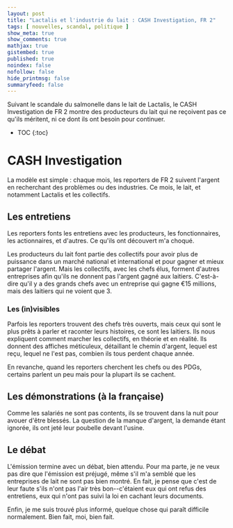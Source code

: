 ```yaml
---
layout: post
title: "Lactalis et l'industrie du lait : CASH Investigation, FR 2"
tags: [ nouvelles, scandal, politique ]
show_meta: true
show_comments: true
mathjax: true
gistembed: true
published: true
noindex: false
nofollow: false
hide_printmsg: false
summaryfeed: false
---
```


Suivant le scandale du salmonelle dans le lait de Lactalis, le CASH
Investigation de FR 2 montre des producteurs du lait qui ne reçoivent pas ce
qu'ils méritent, ni ce dont ils ont besoin pour continuer.

* TOC
{:toc}

# CASH Investigation

La modèle est simple : chaque mois, les reporters de FR 2 suivent l'argent en
recherchant des problèmes ou des industries. Ce mois, le lait, et notamment
Lactalis et les collectifs.

## Les entretiens

Les reporters fonts les entretiens avec les producteurs, les fonctionnaires, les
actionnaires, et d'autres. Ce qu'ils ont découvert m'a choqué.

Les producteurs du lait font partie des collectifs pour avoir plus de puissance
dans un marché national et international et pour gagner et mieux partager
l'argent. Mais les collectifs, avec les chefs élus, forment d'autres entreprises
afin qu'ils ne donnent pas l'argent gagné aux laitiers. C'est-à-dire qu'il y a
des grands chefs avec un entreprise qui gagne €15 millions, mais des laitiers
qui ne voient que 3.

### Les (in)visibles

Parfois les reporters trouvent des chefs très ouverts, mais ceux qui sont le
plus prêts à parler et raconter leurs histoires, ce sont les laitiers. Ils nous
expliquent comment marcher les collectifs, en théorie et en réalité. Ils donnent
des affiches méticuleux, détaillant le chemin d'argent, lequel est reçu, lequel
ne l'est pas, combien ils tous perdent chaque année.

En revanche, quand les reporters cherchent les chefs ou des PDGs, certains
parlent un peu mais pour la plupart ils se cachent.

## Les démonstrations (à la française)

Comme les salariés ne sont pas contents, ils se trouvent dans la nuit pour
avouer d'être blessés. La question de la manque d'argent, la demande étant
ignorée, ils ont jeté leur poubelle devant l'usine.

## Le débat

L'émission termine avec un débat, bien attendu. Pour ma parte, je ne veux pas
dire que l'émission est préjugé, même s'il m'a semblé que les entreprises de lait
ne sont pas bien montré. En fait, je pense que c'est de leur faute s'ils n'ont
pas l'air très bon--c'étaient eux qui ont refus des entretiens, eux qui n'ont
pas suivi la loi en cachant leurs documents.

Enfin, je me suis trouvé plus informé, quelque chose qui paraît difficile
normalement. Bien fait, moi, bien fait.

<!---
vim: spell spelllang=fr
-->
